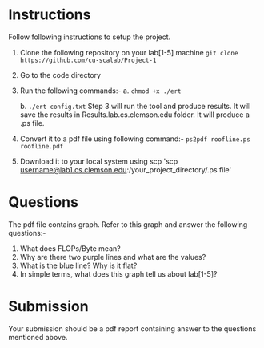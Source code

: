 # Instructions

Follow following instructions to setup the project.

1. Clone the following repository on your lab[1-5] machine
   `git clone https://github.com/cu-scalab/Project-1`
2. Go to the code directory
3. Run the following commands:-
   a. `chmod +x ./ert`
   
   b. `./ert config.txt`
  Step 3 will run the tool and produce results. It will save the results in Results.lab.cs.clemson.edu folder. It will produce a .ps file. 
4. Convert it to a pdf file using following command:-
 `ps2pdf roofline.ps roofline.pdf`
5. Download it to your local system using scp
   'scp username@lab1.cs.clemson.edu:/your_project_directory/.ps file'
   
# Questions

The pdf file contains graph. Refer to this graph and answer the following questions:-

1. What does FLOPs/Byte mean?
2. Why are there two purple lines and what are the values?
3. What is the blue line? Why is it flat?
4. In simple terms, what does this graph tell us about lab[1-5]?

# Submission
 Your submission should be a pdf report containing answer to the questions mentioned above.
